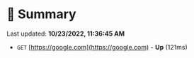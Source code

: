 # 📖 Summary
Last updated: **10/23/2022, 11:36:45 AM**

- `GET` [https://google.com](https://google.com) - **Up** (121ms)

